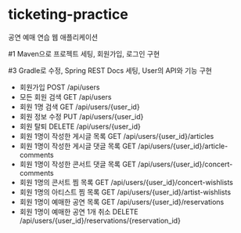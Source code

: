 # ticketing-practice

공연 예매 연습 웹 애플리케이션

#1 Maven으로 프로젝트 세팅, 회원가입, 로그인 구현

#3 Gradle로 수정, Spring REST Docs 세팅, User의 API와 기능 구현

- 회원가입
POST /api/users
- 모든 회원 검색 
GET /api/users
- 회원 1명 검색 
GET /api/users/{user_id}
- 회원 정보 수정 
PUT /api/users/{user_id}
- 회원 탈퇴 
DELETE /api/users/{user_id}
- 회원 1명이 작성한 게시글 목록
GET /api/users/{user_id}/articles
- 회원 1명이 작성한 게시글 댓글 목록
GET /api/users/{user_id}/article-comments
- 회원 1명이 작성한 콘서트 댓글 목록
GET /api/users/{user_id}/concert-comments
- 회원 1명의 콘서트 찜 목록
GET /api/users/{user_id}/concert-wishlists
- 회원 1명의 아티스트 찜 목록
GET /api/users/{user_id}/artist-wishlists
- 회원 1명이 예매한 공연 목록
GET /api/users/{user_id}/reservations
- 회원 1명이 예매한 공연 1개 취소
DELETE /api/users/{user_id}/reservations/{reservation_id}
